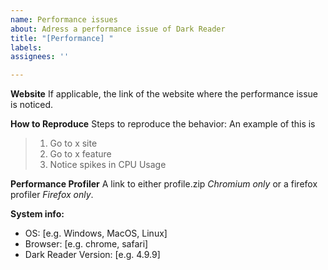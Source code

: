 ```yaml
---
name: Performance issues
about: Adress a performance issue of Dark Reader
title: "[Performance] "
labels:
assignees: ''

---
```


<!--
Thank you for taking the time to a performance issue
Please make sure there is no existing issue about this issue.
And make sure it's a actually performance issue, e.g. a extra 1 second to loading the website isn't a performance issue.
-->

**Website**
If applicable, the link of the website where the performance issue is noticed.

**How to Reproduce**
Steps to reproduce the behavior:
An example of this is
>
> 1. Go to x site
> 2. Go to x feature
> 3. Notice spikes in CPU Usage

**Performance Profiler**
A link to either profile.zip *Chromium only* or a firefox profiler *Firefox only*.

<!--
Please add a version of the browser you are using. 
If you don't know how to get your browser/darkreader version please search it up online.
-->
**System info:**

- OS: [e.g. Windows, MacOS, Linux]
- Browser: [e.g. chrome, safari]
- Dark Reader Version: [e.g. 4.9.9]
